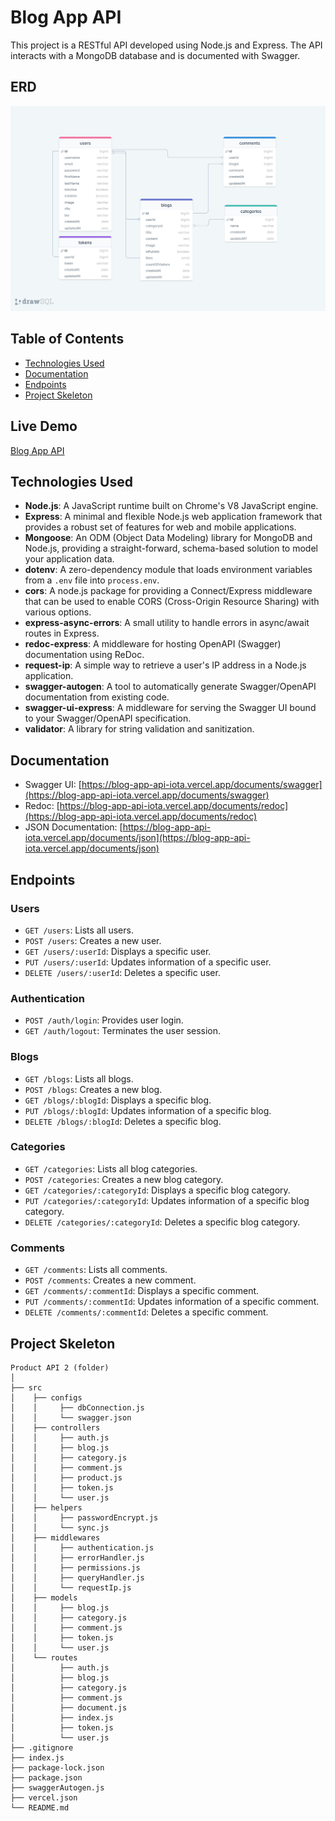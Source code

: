 # Blog App API

This project is a RESTful API developed using Node.js and Express. The API interacts with a MongoDB database and is documented with Swagger.

## ERD

![ERD](./erd.png)

## Table of Contents

- [Technologies Used](#technologies-used)
- [Documentation](#documentation)
- [Endpoints](#endpoints)
- [Project Skeleton](#project-skeleton)

## Live Demo

[Blog App API](https://blog-app-api-iota.vercel.app/)

## Technologies Used

- **Node.js**: A JavaScript runtime built on Chrome's V8 JavaScript engine.
- **Express**: A minimal and flexible Node.js web application framework that provides a robust set of features for web and mobile applications.
- **Mongoose**: An ODM (Object Data Modeling) library for MongoDB and Node.js, providing a straight-forward, schema-based solution to model your application data.
- **dotenv**: A zero-dependency module that loads environment variables from a `.env` file into `process.env`.
- **cors**: A node.js package for providing a Connect/Express middleware that can be used to enable CORS (Cross-Origin Resource Sharing) with various options.
- **express-async-errors**: A small utility to handle errors in async/await routes in Express.
- **redoc-express**: A middleware for hosting OpenAPI (Swagger) documentation using ReDoc.
- **request-ip**: A simple way to retrieve a user's IP address in a Node.js application.
- **swagger-autogen**: A tool to automatically generate Swagger/OpenAPI documentation from existing code.
- **swagger-ui-express**: A middleware for serving the Swagger UI bound to your Swagger/OpenAPI specification.
- **validator**: A library for string validation and sanitization.

## Documentation

- Swagger UI: [https://blog-app-api-iota.vercel.app/documents/swagger](https://blog-app-api-iota.vercel.app/documents/swagger)
- Redoc: [https://blog-app-api-iota.vercel.app/documents/redoc](https://blog-app-api-iota.vercel.app/documents/redoc)
- JSON Documentation: [https://blog-app-api-iota.vercel.app/documents/json](https://blog-app-api-iota.vercel.app/documents/json)

## Endpoints

### Users

- `GET /users`: Lists all users.
- `POST /users`: Creates a new user.
- `GET /users/:userId`: Displays a specific user.
- `PUT /users/:userId`: Updates information of a specific user.
- `DELETE /users/:userId`: Deletes a specific user.

### Authentication
- `POST /auth/login`: Provides user login.
- `GET /auth/logout`: Terminates the user session.

### Blogs

- `GET /blogs`: Lists all blogs.
- `POST /blogs`: Creates a new blog.
- `GET /blogs/:blogId`: Displays a specific blog.
- `PUT /blogs/:blogId`: Updates information of a specific blog.
- `DELETE /blogs/:blogId`: Deletes a specific blog.

### Categories

- `GET /categories`: Lists all blog categories.
- `POST /categories`: Creates a new blog category.
- `GET /categories/:categoryId`: Displays a specific blog category.
- `PUT /categories/:categoryId`: Updates information of a specific blog category.
- `DELETE /categories/:categoryId`: Deletes a specific blog category.

### Comments

- `GET /comments`: Lists all comments.
- `POST /comments`: Creates a new comment.
- `GET /comments/:commentId`: Displays a specific comment.
- `PUT /comments/:commentId`: Updates information of a specific comment.
- `DELETE /comments/:commentId`: Deletes a specific comment.

## Project Skeleton

```
Product API 2 (folder) 
│
├── src
│    ├── configs
│    │     ├── dbConnection.js
│    │     └── swagger.json
│    ├── controllers
│    │     ├── auth.js     
│    │     ├── blog.js          
│    │     ├── category.js          
│    │     ├── comment.js          
│    │     ├── product.js     
│    │     ├── token.js     
│    │     └── user.js
│    ├── helpers
│    │     ├── passwordEncrypt.js    
│    │     └── sync.js 
│    ├── middlewares 
│    │     ├── authentication.js 
│    │     ├── errorHandler.js 
│    │     ├── permissions.js   
│    │     ├── queryHandler.js   
│    │     └── requestIp.js 
│    ├── models                        
│    │     ├── blog.js          
│    │     ├── category.js          
│    │     ├── comment.js              
│    │     ├── token.js     
│    │     └── user.js
│    └── routes                
│          ├── auth.js     
│          ├── blog.js     
│          ├── category.js     
│          ├── comment.js     
│          ├── document.js     
│          ├── index.js         
│          ├── token.js     
│          └── user.js
├── .gitignore
├── index.js
├── package-lock.json
├── package.json
├── swaggerAutogen.js
├── vercel.json
└── README.md
```